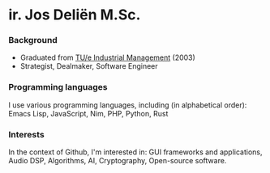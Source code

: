 # ir. Jos Deliën M.Sc.

### Background

- Graduated from [TU/e Industrial Management](https://www.tue.nl/) (2003)
- Strategist, Dealmaker, Software Engineer

### Programming languages

I use various programming languages, including (in alphabetical order): 
Emacs Lisp, JavaScript, Nim, PHP, Python, Rust

### Interests

In the context of Github, I'm interested in: 
GUI frameworks and applications, Audio DSP, Algorithms, AI, Cryptography, Open-source software.
